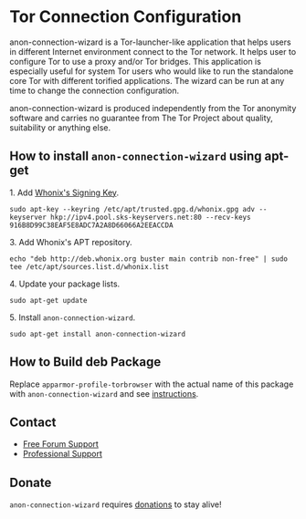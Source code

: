 # Tor Connection Configuration #

anon-connection-wizard is a Tor-launcher-like application that helps users
in different Internet environment connect to the Tor network. It helps user
to configure Tor to use a proxy and/or Tor bridges. This application is
especially useful for system Tor users who would like to run the standalone
core Tor with different torified applications. The wizard can be run at any
time to change the connection configuration.

anon-connection-wizard is produced independently from the Tor anonymity
software and carries no guarantee from The Tor Project about quality,
suitability or anything else.
## How to install `anon-connection-wizard` using apt-get ##

1\. Add [Whonix's Signing Key](https://www.whonix.org/wiki/Whonix_Signing_Key).

```
sudo apt-key --keyring /etc/apt/trusted.gpg.d/whonix.gpg adv --keyserver hkp://ipv4.pool.sks-keyservers.net:80 --recv-keys 916B8D99C38EAF5E8ADC7A2A8D66066A2EEACCDA
```

3\. Add Whonix's APT repository.

```
echo "deb http://deb.whonix.org buster main contrib non-free" | sudo tee /etc/apt/sources.list.d/whonix.list
```

4\. Update your package lists.

```
sudo apt-get update
```

5\. Install `anon-connection-wizard`.

```
sudo apt-get install anon-connection-wizard
```

## How to Build deb Package ##

Replace `apparmor-profile-torbrowser` with the actual name of this package with `anon-connection-wizard` and see [instructions](https://www.whonix.org/wiki/Dev/Build_Documentation/apparmor-profile-torbrowser).

## Contact ##

* [Free Forum Support](https://forums.whonix.org)
* [Professional Support](https://www.whonix.org/wiki/Professional_Support)

## Donate ##

`anon-connection-wizard` requires [donations](https://www.whonix.org/wiki/Donate) to stay alive!
